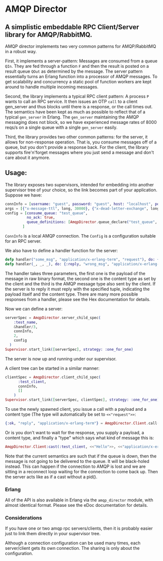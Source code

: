 # AMQP Director
## A simplistic embeddable RPC Client/Server library for AMQP/RabbitMQ.

AMQP director implements two very common patterns for AMQP/RabbitMQ in a robust way.

First, it implements a server-pattern: Messages are consumed from a queue `QIn`.
They are fed through a function `F` and then the result is posted on a result queue
`QOut` as determined by the message. The server pattern essentially turns an Erlang
function into a processor of AMQP messages. To get scalability and concurrency a static pool of
function workers are kept around to handle multiple incoming messages.

Second, the library implements a typical RPC client pattern: A process `P` wants to call an RPC
service. It then issues an OTP `call` to a client gen_server and thus blocks until there is a
response, or the call times out. The semantics have been kept as much as possible to reflect
that of a typical `gen_server` in Erlang. The `gen_server` maintaining the AMQP messaging does
not block, so we have experienced message rates of 8000 reqs/s on a single queue with a single
`gen_server` easily.

Third, the library provides two other common patterns: for the server, it allows for non-response
operation. That is, you consume messages off of a queue, but you don't provide a response back.
For the client, the library supports fire'n'forget messages where you just send a message and
don't care about it anymore.

## Usage:

The library exposes two supervisors, intended for embedding into another supervisor tree of your
choice, so the link becomes part of your application. Suppose we have:

```elixir
connInfo = [username: "guest", password: "guest", host: "localhost", port: 5672]
args = [{"x-message-ttl", long, 30000}, {"x-dead-letter-exchange", longstr, "dead-letters"}]
config = [consume_queue: "test_queue",
          no_ack: true,
          queue_definitions: [AmqpDirector.queue_declare("test_queue", arguments: QArgs)]
        ]
```

`ConnInfo` is a local AMQP connection. The `Config` is a configuration suitable for an RPC server.

We also have to define a handler function for the server:

```elixir
defp handler("some_msg", "application/x-erlang-term", "request"), do: {:reply, "reply", "application/x-erlang-term"}
defp handler(_, _, _), do: {:reply, "wrong_msg", "application/x-erlang-term"}
```

The handler takes three parameters, the first one is the payload of the message in raw binary format, the second one is the content type as set
by the client and the third is the AMQP message type also sent by the client. If the server is to reply it must reply with the specified tuple,
indicating the payload itself and the content type. There are many more possible responses from a handler, please see the Hex documentation for details.

Now we can define a server:
```elixir
serverSpec = AmqpDirector.server_child_spec(
    :test_name,
    &handler/3,
    connInfo,
    2,
    config
  )
Supervisor.start_link([serverSpec], strategy: :one_for_one)
```

The server is now up and running under our supervisor.

A client tree can be started in a similar manner:

```elixir
clientSpec = AmqpDirector.client_child_spec(
      :test_client,
      connInfo,
      []
    )
Supervisor.start_link([serverSpec, clientSpec], strategy: :one_for_one)
```

To use the newly spawned client, you issue a call with a payload and a content type (The type will automatically be set to `<<"request">>`:

```elixir
{:ok, "reply", "application/x-erlang-term"} = AmqpDirector.Client.call(:test_client, "test_exchange", "test_key", "some_msg", "application/x-erlang-term", [])
```

Or is you don't want to wait for the response, you supply a payload, a content type, and finally
a "type" which says what kind of message this is:

```elixir
AmqpDirector.Client:cast(:test_client, <<"Hello">>, <<"application/x-erlang-term">>, <<"event">>),
```
Note that the current semantics are such that if the queue is down, then the
message is not going to be delivered to the queue. It will be black-holed instead.
This can happen if the connection to AMQP is lost and we are sitting in a reconnect
loop waiting for the connection to come back up. Then the server acts like as if
a cast without a pid().

### Erlang

All of the API is also available in Erlang via the `amqp_director` module, with almost identical format. Please see the eDoc documentation for details.
### Considerations

If you have one or two amqp rpc servers/clients, then it is probably easier just to link
them directly in your supervisor tree.

Although a connection configuration can be used many times, each server/client gets its
own connection. The sharing is only about the configuration.
